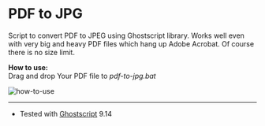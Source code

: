 # PDF to JPG

Script to convert PDF to JPEG using Ghostscript library. Works well
even with very big and heavy PDF files which hang up Adobe Acrobat. 
Of course there is no size limit.


**How to use:**   
Drag and drop Your PDF file to _pdf-to-jpg.bat_

![how-to-use](https://user-images.githubusercontent.com/4609437/151794255-96fe05bf-1b61-4e1e-b168-e8742933c308.gif)



---



* Tested with [Ghostscript](https://ghostscript.com) 9.14 
